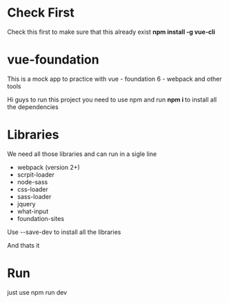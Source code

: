 # Check First 

Check this first to make sure that this already exist <b> npm install -g vue-cli </b>

# vue-foundation

This is a mock app to practice with vue - foundation 6 - webpack and other tools

Hi guys to run this project you need to use npm and run <b> npm i </b> to install  all the dependencies



# Libraries
We need all those libraries and can run in a sigle line
- webpack  (version 2+)
- scrpit-loader
- node-sass
- css-loader
- sass-loader
- jquery
- what-input
- foundation-sites

Use --save-dev to install all the libraries

And thats it

# Run

just use npm run dev
